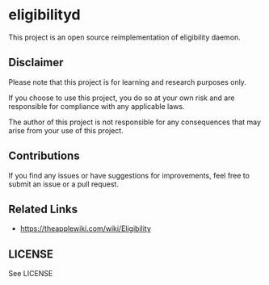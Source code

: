# eligibilityd

This project is an open source reimplementation of eligibility daemon.

## Disclaimer

Please note that this project is for learning and research purposes only.

If you choose to use this project, you do so at your own risk and are responsible for compliance with any applicable laws.

The author of this project is not responsible for any consequences that may arise from your use of this project.

## Contributions

If you find any issues or have suggestions for improvements, feel free to submit an issue or a pull request.

## Related Links

- https://theapplewiki.com/wiki/Eligibility

## LICENSE

See LICENSE
